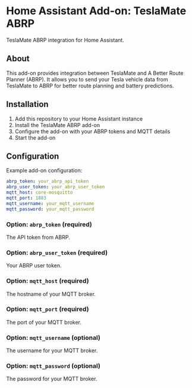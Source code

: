 # Home Assistant Add-on: TeslaMate ABRP

TeslaMate ABRP integration for Home Assistant.

## About

This add-on provides integration between TeslaMate and A Better Route Planner (ABRP). It allows you to send your Tesla vehicle data from TeslaMate to ABRP for better route planning and battery predictions.

## Installation

1. Add this repository to your Home Assistant instance
2. Install the TeslaMate ABRP add-on
3. Configure the add-on with your ABRP tokens and MQTT details
4. Start the add-on

## Configuration

Example add-on configuration:

```yaml
abrp_token: your_abrp_api_token
abrp_user_token: your_abrp_user_token
mqtt_host: core-mosquitto
mqtt_port: 1883
mqtt_username: your_mqtt_username
mqtt_password: your_mqtt_password
```

### Option: `abrp_token` (required)

The API token from ABRP.

### Option: `abrp_user_token` (required)

Your ABRP user token.

### Option: `mqtt_host` (required)

The hostname of your MQTT broker.

### Option: `mqtt_port` (required)

The port of your MQTT broker.

### Option: `mqtt_username` (optional)

The username for your MQTT broker.

### Option: `mqtt_password` (optional)

The password for your MQTT broker.
